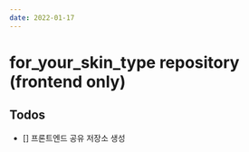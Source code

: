 ```yaml
---
date: 2022-01-17
---
```


# for_your_skin_type repository (frontend only)

## Todos
- [] 프론트엔드 공유 저장소 생성 
